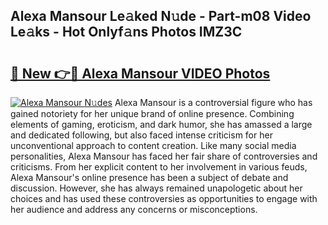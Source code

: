 ## Alexa Mansour Le𝚊ked N𝚞de - Part-m08 Video Le𝚊ks - Hot Onlyf𝚊ns Photos IMZ3C

# <h2><a href="http://ab63287.deff.icu/?id=Alexa+Mansour">🔗 New 👉🔴 Alexa Mansour VIDEO Photos</a></h2>

[![Alexa Mansour N𝚞des](https://i.imgur.com/rIISA9y.gif)](http://ab63287.deff.icu/?id=Alexa+Mansour)
Alexa Mansour is a controversial figure who has gained notoriety for her unique brand of online presence. Combining elements of gaming, eroticism, and dark humor, she has amassed a large and dedicated following, but also faced intense criticism for her unconventional approach to content creation. Like many social media personalities, Alexa Mansour has faced her fair share of controversies and criticisms. From her explicit content to her involvement in various feuds, Alexa Mansour's online presence has been a subject of debate and discussion. However, she has always remained unapologetic about her choices and has used these controversies as opportunities to engage with her audience and address any concerns or misconceptions.
